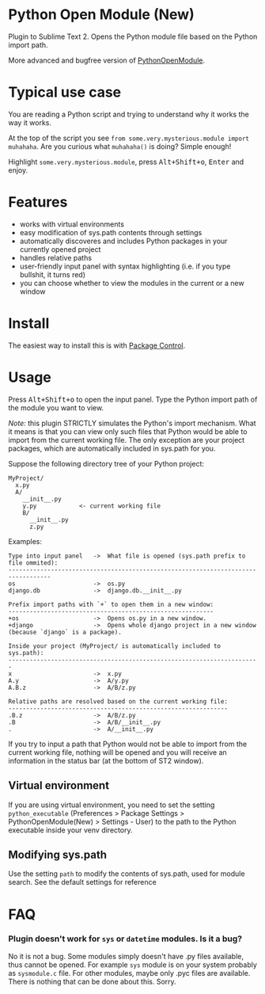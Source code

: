 Python Open Module (New)
========================

Plugin to Sublime Text 2.
Opens the Python module file based on the Python import path.


More advanced and bugfree version of [PythonOpenModule](https://github.com/SublimeText/PythonOpenModule).

Typical use case
================

You are reading a Python script and trying to understand why it works the way it works.


At the top of the script you see `from some.very.mysterious.module import muhahaha`.
Are you curious what `muhahaha()` is doing? Simple enough!


Highlight `some.very.mysterious.module`, press <kbd>Alt+Shift+o</kbd>, <kbd>Enter</kbd> and enjoy.

Features
========

* works with virtual environments
* easy modification of sys.path contents through settings
* automatically discoveres and includes Python packages in your currently opened project
* handles relative paths
* user-friendly input panel with syntax highlighting (i.e. if you type bullshit, it turns red)
* you can choose whether to view the modules in the current or a new window

Install
=======

The easiest way to install this is with [Package Control](http://wbond.net/sublime_packages/package_control).

Usage
=====

Press <kbd>Alt+Shift+o</kbd> to open the input panel. Type the Python import path of the module you want to view.


_Note:_ this plugin STRICTLY simulates the Python's import mechanism.
What it means is that you can view only such files that Python would be able to import from the current working file.
The only exception are your project packages, which are automatically included in sys.path for you.


Suppose the following directory tree of your Python project:

    MyProject/
      x.py
      A/
        __init__.py
        y.py            <- current working file
        B/
          __init__.py
          z.py

Examples:

    Type into input panel   ->  What file is opened (sys.path prefix to file ommited):
    ----------------------------------------------------------------------------------
    os                      ->  os.py
    django.db               ->  django.db.__init__.py

    Prefix import paths with `+` to open them in a new window:
    ----------------------------------------------------------
    +os                     ->  Opens os.py in a new window.
    +django                 ->  Opens whole django project in a new window (because `django` is a package).

    Inside your project (MyProject/ is automatically included to sys.path):
    -----------------------------------------------------------------------
    x                       ->  x.py
    A.y                     ->  A/y.py
    A.B.z                   ->  A/B/z.py

    Relative paths are resolved based on the current working file:
    --------------------------------------------------------------
    .B.z                    ->  A/B/z.py
    .B                      ->  A/B/__init__.py
    .                       ->  A/__init__.py

If you try to input a path that Python would not be able to import from the current working file, nothing will be
opened and you will receive an information in the status bar (at the bottom of ST2 window).

Virtual environment
-------------------

If you are using virtual environment, you need to set the setting `python_executable`
(Preferences > Package Settings > PythonOpenModule(New) > Settings - User)
to the path to the Python executable inside your venv directory.

Modifying sys.path
------------------

Use the setting `path` to modify the contents of sys.path, used for module search. See the default settings for reference

FAQ
===

### Plugin doesn't work for `sys` or `datetime` modules. Is it a bug?

No it is not a bug. Some modules simply doesn't have .py files available, thus cannot be opened.
For example `sys` module is on your system probably as `sysmodule.c` file.
For other modules, maybe only .pyc files are available.
There is nothing that can be done about this. Sorry.
